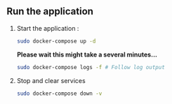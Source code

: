 ## Run the application

1. Start the application :

    ```sh
    sudo docker-compose up -d
    ```

    **Please wait this might take a several minutes...**

    ```sh
    sudo docker-compose logs -f # Follow log output
    ```
    
2. Stop and clear services

    ```sh
    sudo docker-compose down -v
    ```
